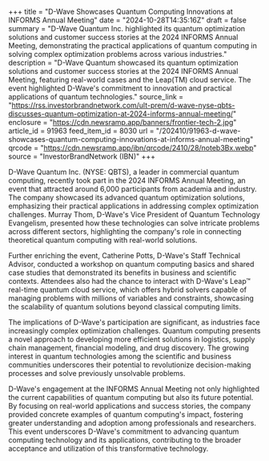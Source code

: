 +++
title = "D-Wave Showcases Quantum Computing Innovations at INFORMS Annual Meeting"
date = "2024-10-28T14:35:16Z"
draft = false
summary = "D-Wave Quantum Inc. highlighted its quantum optimization solutions and customer success stories at the 2024 INFORMS Annual Meeting, demonstrating the practical applications of quantum computing in solving complex optimization problems across various industries."
description = "D-Wave Quantum showcased its quantum optimization solutions and customer success stories at the 2024 INFORMS Annual Meeting, featuring real-world cases and the Leap(TM) cloud service. The event highlighted D-Wave's commitment to innovation and practical applications of quantum technologies."
source_link = "https://rss.investorbrandnetwork.com/ult-prem/d-wave-nyse-qbts-discusses-quantum-optimization-at-2024-informs-annual-meeting/"
enclosure = "https://cdn.newsramp.app/banners/frontier-tech-2.jpg"
article_id = 91963
feed_item_id = 8030
url = "/202410/91963-d-wave-showcases-quantum-computing-innovations-at-informs-annual-meeting"
qrcode = "https://cdn.newsramp.app/ibn/qrcode/2410/28/noteb3Bx.webp"
source = "InvestorBrandNetwork (IBN)"
+++

<p>D-Wave Quantum Inc. (NYSE: QBTS), a leader in commercial quantum computing, recently took part in the 2024 INFORMS Annual Meeting, an event that attracted around 6,000 participants from academia and industry. The company showcased its advanced quantum optimization solutions, emphasizing their practical applications in addressing complex optimization challenges. Murray Thom, D-Wave's Vice President of Quantum Technology Evangelism, presented how these technologies can solve intricate problems across different sectors, highlighting the company's role in connecting theoretical quantum computing with real-world solutions.</p><p>Further enriching the event, Catherine Potts, D-Wave's Staff Technical Advisor, conducted a workshop on quantum computing basics and shared case studies that demonstrated its benefits in business and scientific contexts. Attendees also had the chance to interact with D-Wave's Leap™ real-time quantum cloud service, which offers hybrid solvers capable of managing problems with millions of variables and constraints, showcasing the scalability of quantum solutions beyond classical computing limits.</p><p>The implications of D-Wave's participation are significant, as industries face increasingly complex optimization challenges. Quantum computing presents a novel approach to developing more efficient solutions in logistics, supply chain management, financial modeling, and drug discovery. The growing interest in quantum technologies among the scientific and business communities underscores their potential to revolutionize decision-making processes and solve previously unsolvable problems.</p><p>D-Wave's engagement at the INFORMS Annual Meeting not only highlighted the current capabilities of quantum computing but also its future potential. By focusing on real-world applications and success stories, the company provided concrete examples of quantum computing's impact, fostering greater understanding and adoption among professionals and researchers. This event underscores D-Wave's commitment to advancing quantum computing technology and its applications, contributing to the broader acceptance and utilization of this transformative technology.</p>